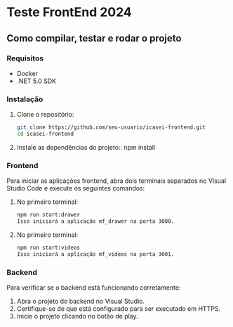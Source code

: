 # Teste FrontEnd 2024

## Como compilar, testar e rodar o projeto

### Requisitos
- Docker
- .NET 5.0 SDK

### Instalação

1. Clone o repositório:
   ```sh
   git clone https://github.com/seu-usuario/icasei-frontend.git
   cd icasei-frontend

2. Instale as dependências do projeto::
   npm install

### Frontend

Para iniciar as aplicações frontend, abra dois terminais separados no Visual Studio Code e execute os seguintes comandos:

1. No primeiro terminal:
   ```sh
   npm run start:drawer
   Isso iniciará a aplicação mf_drawer na porta 3000.

1. No primeiro terminal:
   ```sh
   npm run start:videos
   Isso iniciará a aplicação mf_videos na porta 3001.

### Backend

Para verificar se o backend está funcionando corretamente:

1. Abra o projeto do backend no Visual Studio.
2. Certifique-se de que está configurado para ser executado em HTTPS.
3. Inicie o projeto clicando no botão de play.